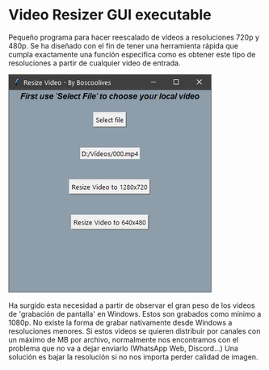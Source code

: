 # Video Resizer GUI executable
Pequeño programa para hacer reescalado de vídeos a resoluciones 720p y 480p.
Se ha diseñado con el fin de tener una herramienta rápida que cumpla exactamente una función especifica como es obtener este tipo de resoluciones a partir de cualquier video de entrada.

![](./screenshots/gui.png)

Ha surgido esta necesidad a partir de observar el gran peso de los videos de 'grabación de pantalla' en Windows. Estos son grabados como mínimo a 1080p. No existe la forma de grabar nativamente desde Windows a resoluciones menores.
Si estos videos se quieren distribuir por canales con un máximo de MB por archivo, normalmente nos encontramos con el problema que no va a dejar enviarlo (WhatsApp Web, Discord...) Una solución es bajar la resolución si no nos importa perder calidad de imagen.
 
